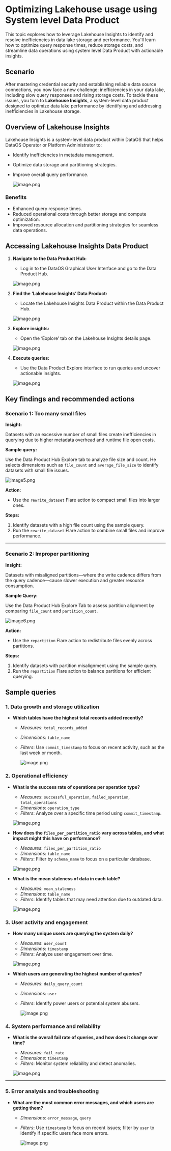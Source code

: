 # Optimizing Lakehouse usage using System level Data Product

This topic explores how to leverage Lakehouse Insights to identify and resolve inefficiencies in data lake storage and performance. You'll learn how to optimize query response times, reduce storage costs, and streamline data operations using system level Data Product with actionable insights.

## Scenario

After mastering credential security and establishing reliable data source connections, you now face a new challenge: inefficiencies in your data lake, including slow query responses and rising storage costs. To tackle these issues, you turn to **Lakehouse Insights**, a system-level data product designed to optimize data lake performance by identifying and addressing inefficiencies in Lakehouse storage.

## Overview of Lakehouse Insights

Lakehouse Insights is a system-level data product within DataOS that helps DataOS Operator or Platform Administrator to:

- Identify inefficiencies in metadata management.
- Optimize data storage and partitioning strategies.
- Improve overall query performance.
    
    ![image.png](/learn/operator_learn_track/lakehouse_insights/image.png)
    

### **Benefits**

- Enhanced query response times.
- Reduced operational costs through better storage and compute optimization.
- Improved resource allocation and partitioning strategies for seamless data operations.

## Accessing Lakehouse Insights Data Product

1. **Navigate to the Data Product Hub:**
    - Log in to the DataOS Graphical User Interface and go to the Data Product Hub.
    
    ![image.png](/learn/operator_learn_track/lakehouse_insights/image1.png)
    
2. **Find the ‘Lakehouse Insights’ Data Product:**
    - Locate the Lakehouse Insights Data Product within the Data Product Hub.
    
    ![image.png](/learn/operator_learn_track/lakehouse_insights/image2.png)
    
3. **Explore insights:**
    - Open the ‘Explore’ tab on the Lakehouse Insights details page.
    
    ![image.png](/learn/operator_learn_track/lakehouse_insights/image3.png)
    
4. **Execute queries:**
    - Use the Data Product Explore interface to run queries and uncover actionable insights.
    
    ![image.png](/learn/operator_learn_track/lakehouse_insights/image4.png)
    

## Key findings and recommended actions

### Scenario 1: Too many small files

**Insight:**

Datasets with an excessive number of small files create inefficiencies in querying due to higher metadata overhead and runtime file open costs.

**Sample query:**

Use the Data Product Hub Explore tab to analyze file size and count. He selects dimensions such as `file_count` and `average_file_size` to identify datasets with small file issues.

![image5.png](/learn/operator_learn_track/lakehouse_insights/image5.png)

**Action:**

- Use the `rewrite_dataset` Flare action to compact small files into larger ones.

**Steps:**

1. Identify datasets with a high file count using the sample query.
2. Run the `rewrite_dataset` Flare action to combine small files and improve performance.

---

### Scenario 2: Improper partitioning

**Insight:**

Datasets with misaligned partitions—where the write cadence differs from the query cadence—cause slower execution and greater resource consumption.

**Sample Query:**

Use the Data Product Hub Explore Tab to assess partition alignment by comparing `file_count` and `partition_count`.

![image6.png](/learn/operator_learn_track/lakehouse_insights/image6.png)

**Action:**

- Use the `repartition` Flare action to redistribute files evenly across partitions.

**Steps:**

1. Identify datasets with partition misalignment using the sample query.
2. Run the `repartition` Flare action to balance partitions for efficient querying.


## Sample queries

### **1. Data growth and storage utilization**

- **Which tables have the highest total records added recently?**
    - *Measures*: `total_records_added`
    - *Dimensions*: `table_name`
    - *Filters*: Use `commit_timestamp` to focus on recent activity, such as the last week or month.
        
        ![image.png](/learn/operator_learn_track/lakehouse_insights/image7.png)
        

### **2. Operational efficiency**

- **What is the success rate of operations per operation type?**
    - *Measures*: `successful_operation`, `failed_operation`, `total_operations`
    - *Dimensions*: `operation_type`
    - *Filters*: Analyze over a specific time period using `commit_timestamp`.
    
    ![image.png](/learn/operator_learn_track/lakehouse_insights/image8.png)
    
- **How does the `files_per_partition_ratio` vary across tables, and what impact might this have on performance?**
    - *Measures*: `files_per_partition_ratio`
    - *Dimensions*: `table_name`
    - *Filters*: Filter by `schema_name` to focus on a particular database.
    
    ![image.png](/learn/operator_learn_track/lakehouse_insights/image9.png)
    
- **What is the mean staleness of data in each table?**
    - *Measures*: `mean_staleness`
    - *Dimensions*: `table_name`
    - *Filters*: Identify tables that may need attention due to outdated data.
    
    ![image.png](/learn/operator_learn_track/lakehouse_insights/image10.png)
    

### **3. User activity and engagement**

- **How many unique users are querying the system daily?**
    - *Measures*: `user_count`
    - *Dimensions*: `timestamp`
    - *Filters*: Analyze user engagement over time.
    
    ![image.png](/learn/operator_learn_track/lakehouse_insights/image11.png)
    
- **Which users are generating the highest number of queries?**
    - *Measures*: `daily_query_count`
    - *Dimensions*: `user`
    - *Filters*: Identify power users or potential system abusers.
        
        ![image.png](/learn/operator_learn_track/lakehouse_insights/image12.png)
        

### **4. System performance and reliability**

- **What is the overall fail rate of queries, and how does it change over time?**
    - *Measures*: `fail_rate`
    - *Dimensions*: `timestamp`
    - *Filters*: Monitor system reliability and detect anomalies.
    
    ![image.png](/learn/operator_learn_track/lakehouse_insights/image13.png)
    

---

### **5. Error analysis and troubleshooting**

- **What are the most common error messages, and which users are getting them?**
    - *Dimensions*: `error_message`, `query`
    - *Filters*: Use `timestamp` to focus on recent issues; filter by `user` to identify if specific users face more errors.
        
        ![image.png](/learn/operator_learn_track/lakehouse_insights/image14.png)
